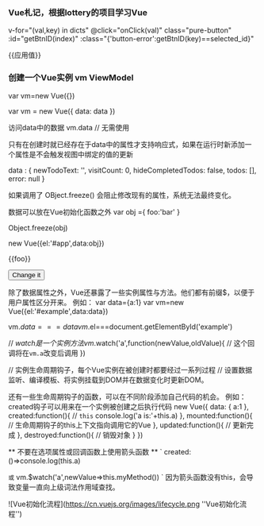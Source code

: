 ### Vue札记，根据lottery的项目学习Vue

v-for="(val,key) in dicts"
@click="onClick(val)"
class="pure-button"
:id="getBtnID(index)"
:class="{'button-error':getBtnID(key)==selected_id}"

{{应用值}}

### 创建一个Vue实例 vm ViewModel
var vm=new Vue({})

var vm = new Vue({
  data: data
})


访问data中的数据
vm.data // 无需使用

只有在创建时就已经存在于data中的属性才支持响应式，如果在运行时新添加一个属性是不会触发视图中绑定的值的更新

data : {
  newTodoText: '',
  visitCount: 0,
  hideCompletedTodos: false,
  todos: [],
  error: null
}

如果调用了
OBject.freeze()
会阻止修改现有的属性，系统无法最终变化。


数据可以放在Vue初始化函数之外
var obj ={
  foo:'bar'
}

Object.freeze(obj)

new Vue({el:'#app',data:obj})

<div id="app">
<p>{{foo}}</p>
<!-- 这里的 foo 不会更新 -->
<button v-on:click="foo =='baz'">Change it</button>
</div>


除了数据属性之外，Vue还暴露了一些实例属性与方法。他们都有前缀$，以便于用户属性区分开来。
例如：
var data={a:1}
var vm=new Vue({el:'#example',data:data})

vm.$data===data
vm.$el===document.getElementById('example')

// $watch是一个实例方法
vm.$watch('a',function(newValue,oldValue){
// 这个回调将在`vm.a`改变后调用
})


// 实例生命周期钩子，每个Vue实例在被创建时都要经过一系列过程
// 设置数据监听、编译模板、将实例挂载到DOM并在数据变化时更新DOM。

还有一些生命周期钩子的函数，可以在不同阶段添加自己代码的机会。
例如：created钩子可以用来在一个实例被创建之后执行代码
new Vue({
  data: {
    a:1
  },
  created:function(){
    // `this`
    console.log('a is:'+this.a)
  },
  mounted:function(){
    // 生命周期钩子的this上下文指向调用它的Vue
  },
  updated:function(){
    // 更新完成
  },
  destroyed:function(){
    // 销毁对象
  }
})


** 不要在选项属性或回调函数上使用箭头函数 **
`
created:()=>console.log(this.a)

`
或
`
vm.$watch('a',newValue=>this.myMethod())
`
因为箭头函数没有this，会导致变量一直向上级词法作用域查找。


![Vue初始化流程](https://cn.vuejs.org/images/lifecycle.png ''Vue初始化流程'')



